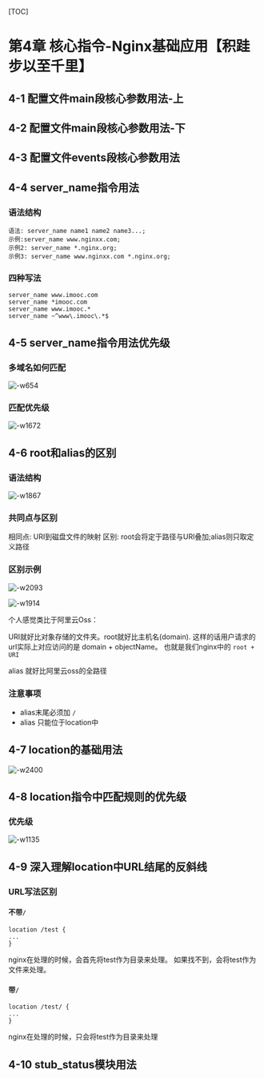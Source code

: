 [TOC]
# 第4章 核心指令-Nginx基础应用【积跬步以至千里】
##  4-1 配置文件main段核心参数用法-上
##  4-2 配置文件main段核心参数用法-下
##  4-3 配置文件events段核心参数用法

##  4-4 server_name指令用法
### 语法结构

```
语法: server_name name1 name2 name3...;
示例:server_name www.nginxx.com;
示例2: server_name *.nginx.org;
示例3: server_name www.nginxx.com *.nginx.org;
```

### 四种写法

```
server_name www.imooc.com
server_name *imooc.com
server_name www.imooc.*
server_name ~^www\.imooc\.*$
```

##  4-5 server_name指令用法优先级
### 多域名如何匹配
![-w654](http://it-learn.oss-cn-beijing.aliyuncs.com/2020/05/31/15909018982748.jpg)

### 匹配优先级
![-w1672](http://it-learn.oss-cn-beijing.aliyuncs.com/2020/05/31/15909017991719.jpg)

##  4-6 root和alias的区别
### 语法结构
![-w1867](http://it-learn.oss-cn-beijing.aliyuncs.com/2020/05/31/15909033817246.jpg)

### 共同点与区别
相同点: URI到磁盘文件的映射
区别: root会将定于路径与URI叠加;alias则只取定义路径

### 区别示例
![-w2093](http://it-learn.oss-cn-beijing.aliyuncs.com/2020/05/31/15909035756373.jpg)

![-w1914](http://it-learn.oss-cn-beijing.aliyuncs.com/2020/05/31/15909036466415.jpg)


个人感觉类比于阿里云Oss：

URI就好比对象存储的文件夹。root就好比主机名(domain). 这样的话用户请求的url实际上对应访问的是 domain + objectName。 也就是我们nginx中的 `root + URI`

alias 就好比阿里云oss的全路径

### 注意事项
* alias末尾必须加 `/`
* alias 只能位于location中

##  4-7 location的基础用法
![-w2400](http://it-learn.oss-cn-beijing.aliyuncs.com/2020/05/31/15909040898114.jpg)

##  4-8 location指令中匹配规则的优先级
### 优先级
![-w1135](http://it-learn.oss-cn-beijing.aliyuncs.com/2020/05/31/15909043631762.jpg)







##  4-9 深入理解location中URL结尾的反斜线
### URL写法区别
#### 不带`/`
```
location /test {
...
}
```
nginx在处理的时候，会首先将test作为目录来处理。
如果找不到，会将test作为文件来处理。

#### 带`/`
```
location /test/ {
...
}
```
nginx在处理的时候，只会将test作为目录来处理


##  4-10 stub_status模块用法

